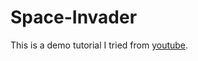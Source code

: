 # Space-Invader

This is a demo tutorial I tried from [youtube](https://www.youtube.com/watch?v=FfWpgLFMI7w).
